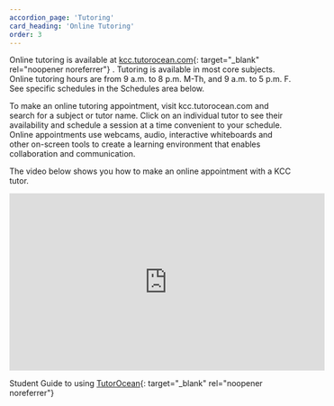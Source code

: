 ```yaml
---
accordion_page: 'Tutoring'
card_heading: 'Online Tutoring'
order: 3
---
```


Online tutoring is available at [kcc.tutorocean.com](http://kcc.tutorocean.com){: target="_blank" rel="noopener noreferrer"} . Tutoring is available in most core subjects.  Online tutoring hours are from 9 a.m. to 8 p.m. M-Th, and 9 a.m. to 5 p.m. F.  See specific schedules in the Schedules area below.

 
To make an online tutoring appointment, visit kcc.tutorocean.com and search for a subject or tutor name.  Click on an individual tutor to see their availability and schedule a session at a time convenient to your schedule.  Online appointments use webcams, audio, interactive whiteboards and other on-screen tools to create a learning environment that enables collaboration and communication.

The video below shows you how to make an online appointment with a KCC tutor.

<div class="iframe__wrapper--responsive">
  <iframe title="Tutor Ocean" class="iframeJSHeight" width="560" height="315" allowTransparency="true" mozallowfullscreen webkitallowfullscreen allowfullscreen style="background-color:transparent;" frameBorder="0" src="https://app.vidgrid.com/embed/zWHrS7h7pT8i"></iframe>
</div>

 
Student Guide to using [TutorOcean](http://d1qahdsb4j3l6a.cloudfront.net/assets/external/Student+Guide+v1.0.pdf){: target="_blank" rel="noopener noreferrer"}
